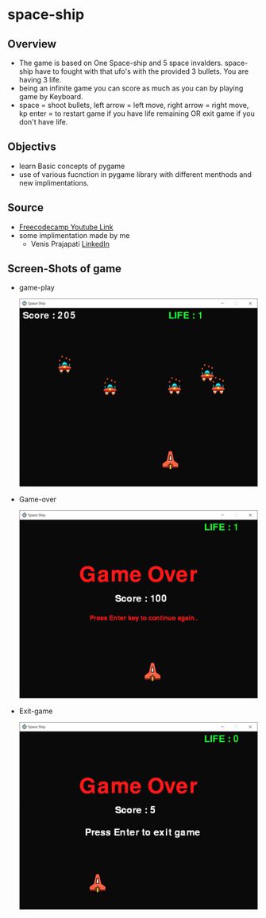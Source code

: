 # space-ship

## Overview
* The game is based on One Space-ship and 5 space invalders. space-ship have to fought with that ufo's with the provided 3 bullets. You are having 3 life.
* being an infinite game you can score as much as you can by playing game by Keyboard.
* space = shoot bullets,
left arrow = left move, 
right arrow = right move, 
kp enter = to restart game if you have life remaining OR exit game if you don't have life.

## Objectivs
* learn Basic concepts of pygame
* use of various fucnction in pygame library with different menthods and new implimentations.

## Source
* <a href="https://www.youtube.com/watch?v=FfWpgLFMI7w">Freecodecamp Youtube Link</a>
* some implimentation made by me
    - Venis Prajapati
    <a href="https://www.linkedin.com/in/venis-prajapati-a12b1019b">LinkedIn</a>

## Screen-Shots of game
* game-play

    ![](https://github.com/venisprajapati/space-ship/blob/master/game-1.PNG?raw=true)

* Game-over

    ![](https://github.com/venisprajapati/space-ship/blob/master/game-over-1.PNG?raw=true)

* Exit-game

    ![](https://github.com/venisprajapati/space-ship/blob/master/game-over-2.PNG?raw=true)

